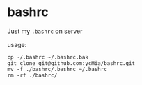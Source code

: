 # bashrc

Just my `.bashrc` on server

usage:
```
cp ~/.bashrc ~/.bashrc.bak
git clone git@github.com:ycMia/bashrc.git
mv -f ./bashrc/.bashrc ~/.bashrc
rm -rf ./bashrc/
```
